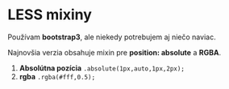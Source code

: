 LESS mixiny
==========

Používam **bootstrap3**, ale niekedy potrebujem aj niečo naviac.

Najnovšia verzia obsahuje mixin pre **position: absolute** a **RGBA**.

1. **Absolútna pozícia** `.absolute(1px,auto,1px,2px);`
2. **rgba** `.rgba(#fff,0.5);`
